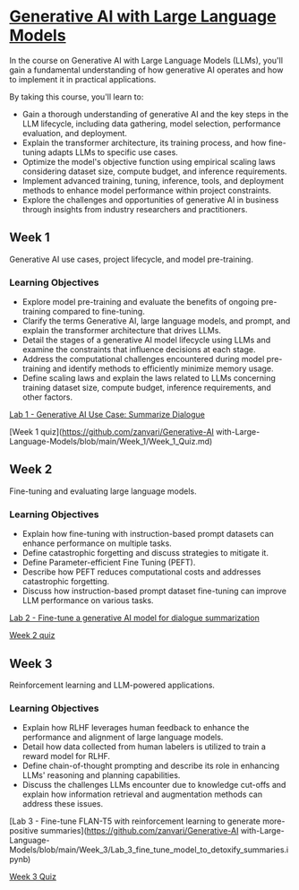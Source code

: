 # [Generative AI with Large Language Models](https://www.deeplearning.ai/courses/generative-ai-with-llms/)
In the course on Generative AI with Large Language Models (LLMs), you'll gain a fundamental understanding of how generative AI operates and how to implement it in practical applications.

By taking this course, you'll learn to:
- Gain a thorough understanding of generative AI and the key steps in the LLM lifecycle, including data gathering, model selection, performance evaluation, and deployment.
- Explain the transformer architecture, its training process, and how fine-tuning adapts LLMs to specific use cases.
- Optimize the model's objective function using empirical scaling laws considering dataset size, compute budget, and inference requirements.
- Implement advanced training, tuning, inference, tools, and deployment methods to enhance model performance within project constraints.
- Explore the challenges and opportunities of generative AI in business through insights from industry researchers and practitioners.


## Week 1
Generative AI use cases, project lifecycle, and model pre-training.

### Learning Objectives
- Explore model pre-training and evaluate the benefits of ongoing pre-training compared to fine-tuning.
- Clarify the terms Generative AI, large language models, and prompt, and explain the transformer architecture that drives LLMs.
- Detail the stages of a generative AI model lifecycle using LLMs and examine the constraints that influence decisions at each stage.
- Address the computational challenges encountered during model pre-training and identify methods to efficiently minimize memory usage.
- Define scaling laws and explain the laws related to LLMs concerning training dataset size, compute budget, inference requirements, and other factors.

[Lab 1 - Generative AI Use Case: Summarize Dialogue](https://github.com/zanvari/Generative-AI-with-Large-Language-Models/blob/main/Week_1/Lab_1_summarize_dialogue.ipynb)

[Week 1 quiz](https://github.com/zanvari/Generative-AI with-Large-Language-Models/blob/main/Week_1/Week_1_Quiz.md)

## Week 2
Fine-tuning and evaluating large language models.

### Learning Objectives
- Explain how fine-tuning with instruction-based prompt datasets can enhance performance on multiple tasks.
- Define catastrophic forgetting and discuss strategies to mitigate it.
- Define Parameter-efficient Fine Tuning (PEFT).
- Describe how PEFT reduces computational costs and addresses catastrophic forgetting.
- Discuss how instruction-based prompt dataset fine-tuning can improve LLM performance on various tasks.

[Lab 2 - Fine-tune a generative AI model for dialogue summarization](https://github.com/zanvari/Generative-AI-with-Large-Language-Models/blob/main/Week_2/Lab_2_fine_tune_generative_ai_model.ipynb)

[Week 2 quiz](https://github.com/zanvari/Generative-AI-with-Large-Language-Models/blob/main/Week_2/Week_2_Quiz.md)

## Week 3
Reinforcement learning and LLM-powered applications.

### Learning Objectives
- Explain how RLHF leverages human feedback to enhance the performance and alignment of large language models.
- Detail how data collected from human labelers is utilized to train a reward model for RLHF.
- Define chain-of-thought prompting and describe its role in enhancing LLMs' reasoning and planning capabilities.
- Discuss the challenges LLMs encounter due to knowledge cut-offs and explain how information retrieval and augmentation methods can address these issues.

[Lab 3 - Fine-tune FLAN-T5 with reinforcement learning to generate more-positive summaries](https://github.com/zanvari/Generative-AI with-Large-Language-Models/blob/main/Week_3/Lab_3_fine_tune_model_to_detoxify_summaries.ipynb)

[Week 3 Quiz](https://github.com/zanvari/Generative-AI-with-Large-Language-Models/blob/main/Week_3/Week_3_Quiz.md)
